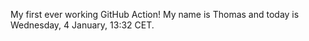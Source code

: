 My first ever working GitHub Action!
My name is Thomas and today is Wednesday, 4 January, 13:32 CET. 
